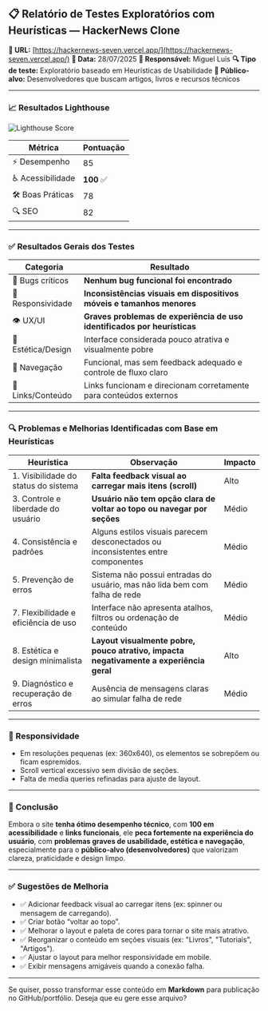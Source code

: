 ## 📋 Relatório de Testes Exploratórios com Heurísticas — HackerNews Clone

**🔗 URL:** [https://hackernews-seven.vercel.app/](https://hackernews-seven.vercel.app/)
**📆 Data:** 28/07/2025
**👤 Responsável:** Miguel Luis
**🔍 Tipo de teste:** Exploratório baseado em Heurísticas de Usabilidade
**🎯 Público-alvo:** Desenvolvedores que buscam artigos, livros e recursos técnicos

---

### 📈 Resultados Lighthouse

![Lighthouse Score](attachment)

| Métrica           | Pontuação |
| ----------------- | --------- |
| ⚡ Desempenho      | 85        |
| ♿ Acessibilidade  | **100** ✅ |
| 🛠️ Boas Práticas | 78        |
| 🔍 SEO            | 82        |

---

### ✅ Resultados Gerais dos Testes

| Categoria          | Resultado                                                                |
| ------------------ | ------------------------------------------------------------------------ |
| 🐞 Bugs críticos   | **Nenhum bug funcional foi encontrado**                                  |
| 📱 Responsividade  | **Inconsistências visuais em dispositivos móveis e tamanhos menores**    |
| 👁️ UX/UI          | **Graves problemas de experiência de uso identificados por heurísticas** |
| 🎨 Estética/Design | Interface considerada pouco atrativa e visualmente pobre                 |
| 🧭 Navegação       | Funcional, mas sem feedback adequado e controle de fluxo claro           |
| 🔗 Links/Conteúdo  | Links funcionam e direcionam corretamente para conteúdos externos        |

---

### 🔍 Problemas e Melhorias Identificadas com Base em Heurísticas

| Heurística                            | Observação                                                                              | Impacto |
| ------------------------------------- | --------------------------------------------------------------------------------------- | ------- |
| 1. Visibilidade do status do sistema  | **Falta feedback visual ao carregar mais itens (scroll)**                               | Alto    |
| 3. Controle e liberdade do usuário    | **Usuário não tem opção clara de voltar ao topo ou navegar por seções**                 | Médio   |
| 4. Consistência e padrões             | Alguns estilos visuais parecem desconectados ou inconsistentes entre componentes        | Médio   |
| 5. Prevenção de erros                 | Sistema não possui entradas do usuário, mas não lida bem com falha de rede              | Médio   |
| 7. Flexibilidade e eficiência de uso  | Interface não apresenta atalhos, filtros ou ordenação de conteúdo                       | Médio   |
| 8. Estética e design minimalista      | **Layout visualmente pobre, pouco atrativo, impacta negativamente a experiência geral** | Alto    |
| 9. Diagnóstico e recuperação de erros | Ausência de mensagens claras ao simular falha de rede                                   | Médio   |

---

### 📱 Responsividade

* Em resoluções pequenas (ex: 360x640), os elementos se sobrepõem ou ficam espremidos.
* Scroll vertical excessivo sem divisão de seções.
* Falta de media queries refinadas para ajuste de layout.

---

### 📝 Conclusão

Embora o site **tenha ótimo desempenho técnico**, com **100 em acessibilidade** e **links funcionais**, ele **peca fortemente na experiência do usuário**, com **problemas graves de usabilidade, estética e navegação**, especialmente para o **público-alvo (desenvolvedores)** que valorizam clareza, praticidade e design limpo.

---

### ✅ Sugestões de Melhoria

* ✅ Adicionar feedback visual ao carregar itens (ex: spinner ou mensagem de carregando).
* ✅ Criar botão “voltar ao topo”.
* ✅ Melhorar o layout e paleta de cores para tornar o site mais atrativo.
* ✅ Reorganizar o conteúdo em seções visuais (ex: "Livros", "Tutoriais", "Artigos").
* ✅ Ajustar o layout para melhor responsividade em mobile.
* ✅ Exibir mensagens amigáveis quando a conexão falha.

---

Se quiser, posso transformar esse conteúdo em **Markdown** para publicação no GitHub/portfólio. Deseja que eu gere esse arquivo?

